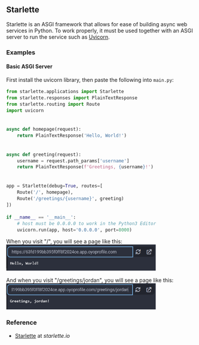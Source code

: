## Starlette

Starlette is an ASGI framework that allows for ease of building async web services in Python. To work properly, it must be used together with an ASGI server to run the service such as [Uvicorn](/extralibs/uvicorn/).

### Examples

#### Basic ASGI Server

First install the uvicorn library, then paste the following into `main.py`:

```python
from starlette.applications import Starlette
from starlette.responses import PlainTextResponse
from starlette.routing import Route
import uvicorn


async def homepage(request):
    return PlainTextResponse('Hello, World!')


async def greeting(request):
    username = request.path_params['username']
    return PlainTextResponse(f'Greetings, {username}!')


app = Starlette(debug=True, routes=[
    Route('/', homepage),
    Route('/greetings/{username}', greeting)
])

if __name__ == '__main__':
    # host must be 0.0.0.0 to work in the Python3 Editor
    uvicorn.run(app, host='0.0.0.0', port=8000)
```

When you visit "/", you will see a page like this:
<img src="../../assets/img/starlette-greetings-index.png" width="400px">

And when you visit "/greetings/jordan", you will see a page like this:
<img src="../../assets/img/starlette-greetings-jordan.png" width="400px"/>

### Reference

-   [Starlette](https://www.starlette.io/) at _starlette.io_
